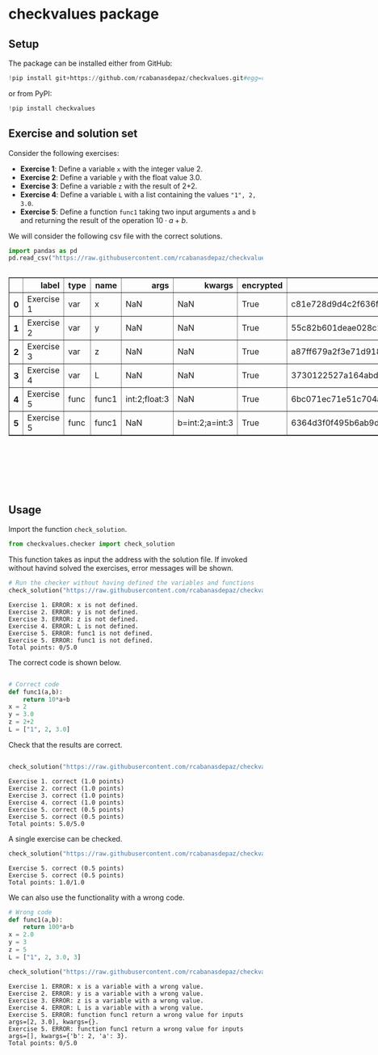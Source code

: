 # checkvalues package

## Setup
The package can be installed either from GitHub:


```python
!pip install git+https://github.com/rcabanasdepaz/checkvalues.git#egg=checkvalues
```

or from PyPI:


```python
!pip install checkvalues
```

## Exercise and solution set

Consider the following exercises:

- **Exercise 1**: Define a variable `x` with the integer value 2.
- **Exercise 2**: Define a variable `y` with the float value 3.0.
- **Exercise 3**: Define a variable `z` with the result of 2+2.
- **Exercise 4**: Define a variable `L` with a list containing the values `"1", 2, 3.0`.
- **Exercise 5**: Define a function `func1` taking two input arguments `a` and `b` and returning the result of the operation $10\cdot a + b$.



We will consider the following csv file with the correct solutions.


```python
import pandas as pd
pd.read_csv("https://raw.githubusercontent.com/rcabanasdepaz/checkvalues/main/examples/solution_example.csv")
```





  <div id="df-1c3f63f2-1853-4895-906a-8edfd2185ff2" class="colab-df-container">
    <div>
<style scoped>
    .dataframe tbody tr th:only-of-type {
        vertical-align: middle;
    }

    .dataframe tbody tr th {
        vertical-align: top;
    }

    .dataframe thead th {
        text-align: right;
    }
</style>
<table border="1" class="dataframe">
  <thead>
    <tr style="text-align: right;">
      <th></th>
      <th>label</th>
      <th>type</th>
      <th>name</th>
      <th>args</th>
      <th>kwargs</th>
      <th>encrypted</th>
      <th>expected</th>
      <th>points</th>
    </tr>
  </thead>
  <tbody>
    <tr>
      <th>0</th>
      <td>Exercise 1</td>
      <td>var</td>
      <td>x</td>
      <td>NaN</td>
      <td>NaN</td>
      <td>True</td>
      <td>c81e728d9d4c2f636f067f89cc14862c</td>
      <td>1.0</td>
    </tr>
    <tr>
      <th>1</th>
      <td>Exercise 2</td>
      <td>var</td>
      <td>y</td>
      <td>NaN</td>
      <td>NaN</td>
      <td>True</td>
      <td>55c82b601deae028c1c5e87fd820923d</td>
      <td>1.0</td>
    </tr>
    <tr>
      <th>2</th>
      <td>Exercise 3</td>
      <td>var</td>
      <td>z</td>
      <td>NaN</td>
      <td>NaN</td>
      <td>True</td>
      <td>a87ff679a2f3e71d9181a67b7542122c</td>
      <td>1.0</td>
    </tr>
    <tr>
      <th>3</th>
      <td>Exercise 4</td>
      <td>var</td>
      <td>L</td>
      <td>NaN</td>
      <td>NaN</td>
      <td>True</td>
      <td>3730122527a164abdec1a5acb762af67</td>
      <td>1.0</td>
    </tr>
    <tr>
      <th>4</th>
      <td>Exercise 5</td>
      <td>func</td>
      <td>func1</td>
      <td>int:2;float:3</td>
      <td>NaN</td>
      <td>True</td>
      <td>6bc071ec71e51c704acd13cdc898fd93</td>
      <td>0.5</td>
    </tr>
    <tr>
      <th>5</th>
      <td>Exercise 5</td>
      <td>func</td>
      <td>func1</td>
      <td>NaN</td>
      <td>b=int:2;a=int:3</td>
      <td>True</td>
      <td>6364d3f0f495b6ab9dcf8d3b5c6e0b01</td>
      <td>0.5</td>
    </tr>
  </tbody>
</table>
</div>
    <div class="colab-df-buttons">

  <div class="colab-df-container">
    <button class="colab-df-convert" onclick="convertToInteractive('df-1c3f63f2-1853-4895-906a-8edfd2185ff2')"
            title="Convert this dataframe to an interactive table."
            style="display:none;">

  <svg xmlns="http://www.w3.org/2000/svg" height="24px" viewBox="0 -960 960 960">
    <path d="M120-120v-720h720v720H120Zm60-500h600v-160H180v160Zm220 220h160v-160H400v160Zm0 220h160v-160H400v160ZM180-400h160v-160H180v160Zm440 0h160v-160H620v160ZM180-180h160v-160H180v160Zm440 0h160v-160H620v160Z"/>
  </svg>
    </button>

  <style>
    .colab-df-container {
      display:flex;
      gap: 12px;
    }

    .colab-df-convert {
      background-color: #E8F0FE;
      border: none;
      border-radius: 50%;
      cursor: pointer;
      display: none;
      fill: #1967D2;
      height: 32px;
      padding: 0 0 0 0;
      width: 32px;
    }

    .colab-df-convert:hover {
      background-color: #E2EBFA;
      box-shadow: 0px 1px 2px rgba(60, 64, 67, 0.3), 0px 1px 3px 1px rgba(60, 64, 67, 0.15);
      fill: #174EA6;
    }

    .colab-df-buttons div {
      margin-bottom: 4px;
    }

    [theme=dark] .colab-df-convert {
      background-color: #3B4455;
      fill: #D2E3FC;
    }

    [theme=dark] .colab-df-convert:hover {
      background-color: #434B5C;
      box-shadow: 0px 1px 3px 1px rgba(0, 0, 0, 0.15);
      filter: drop-shadow(0px 1px 2px rgba(0, 0, 0, 0.3));
      fill: #FFFFFF;
    }
  </style>

    <script>
      const buttonEl =
        document.querySelector('#df-1c3f63f2-1853-4895-906a-8edfd2185ff2 button.colab-df-convert');
      buttonEl.style.display =
        google.colab.kernel.accessAllowed ? 'block' : 'none';

      async function convertToInteractive(key) {
        const element = document.querySelector('#df-1c3f63f2-1853-4895-906a-8edfd2185ff2');
        const dataTable =
          await google.colab.kernel.invokeFunction('convertToInteractive',
                                                    [key], {});
        if (!dataTable) return;

        const docLinkHtml = 'Like what you see? Visit the ' +
          '<a target="_blank" href=https://colab.research.google.com/notebooks/data_table.ipynb>data table notebook</a>'
          + ' to learn more about interactive tables.';
        element.innerHTML = '';
        dataTable['output_type'] = 'display_data';
        await google.colab.output.renderOutput(dataTable, element);
        const docLink = document.createElement('div');
        docLink.innerHTML = docLinkHtml;
        element.appendChild(docLink);
      }
    </script>
  </div>


<div id="df-bbfc163c-d809-4fee-8f3d-6e48de6813b6">
  <button class="colab-df-quickchart" onclick="quickchart('df-bbfc163c-d809-4fee-8f3d-6e48de6813b6')"
            title="Suggest charts."
            style="display:none;">

<svg xmlns="http://www.w3.org/2000/svg" height="24px"viewBox="0 0 24 24"
     width="24px">
    <g>
        <path d="M19 3H5c-1.1 0-2 .9-2 2v14c0 1.1.9 2 2 2h14c1.1 0 2-.9 2-2V5c0-1.1-.9-2-2-2zM9 17H7v-7h2v7zm4 0h-2V7h2v10zm4 0h-2v-4h2v4z"/>
    </g>
</svg>
  </button>

<style>
  .colab-df-quickchart {
    background-color: #E8F0FE;
    border: none;
    border-radius: 50%;
    cursor: pointer;
    display: none;
    fill: #1967D2;
    height: 32px;
    padding: 0 0 0 0;
    width: 32px;
  }

  .colab-df-quickchart:hover {
    background-color: #E2EBFA;
    box-shadow: 0px 1px 2px rgba(60, 64, 67, 0.3), 0px 1px 3px 1px rgba(60, 64, 67, 0.15);
    fill: #174EA6;
  }

  [theme=dark] .colab-df-quickchart {
    background-color: #3B4455;
    fill: #D2E3FC;
  }

  [theme=dark] .colab-df-quickchart:hover {
    background-color: #434B5C;
    box-shadow: 0px 1px 3px 1px rgba(0, 0, 0, 0.15);
    filter: drop-shadow(0px 1px 2px rgba(0, 0, 0, 0.3));
    fill: #FFFFFF;
  }
</style>

  <script>
    async function quickchart(key) {
      const charts = await google.colab.kernel.invokeFunction(
          'suggestCharts', [key], {});
    }
    (() => {
      let quickchartButtonEl =
        document.querySelector('#df-bbfc163c-d809-4fee-8f3d-6e48de6813b6 button');
      quickchartButtonEl.style.display =
        google.colab.kernel.accessAllowed ? 'block' : 'none';
    })();
  </script>
</div>
    </div>
  </div>




## Usage

Import the function `check_solution`.


```python
from checkvalues.checker import check_solution
```

This function takes as input the address with the solution file. If invoked without havind solved the exercises, error messages will be shown.


```python
# Run the checker without having defined the variables and functions
check_solution("https://raw.githubusercontent.com/rcabanasdepaz/checkvalues/main/examples/solution_example.csv")

```

    Exercise 1. ERROR: x is not defined.
    Exercise 2. ERROR: y is not defined.
    Exercise 3. ERROR: z is not defined.
    Exercise 4. ERROR: L is not defined.
    Exercise 5. ERROR: func1 is not defined.
    Exercise 5. ERROR: func1 is not defined.
    Total points: 0/5.0


The correct code is shown below.


```python

# Correct code
def func1(a,b):
    return 10*a+b
x = 2
y = 3.0
z = 2+2
L = ["1", 2, 3.0]


```

Check that the results are correct.


```python

check_solution("https://raw.githubusercontent.com/rcabanasdepaz/checkvalues/main/examples/solution_example.csv")

```

    Exercise 1. correct (1.0 points)
    Exercise 2. correct (1.0 points)
    Exercise 3. correct (1.0 points)
    Exercise 4. correct (1.0 points)
    Exercise 5. correct (0.5 points)
    Exercise 5. correct (0.5 points)
    Total points: 5.0/5.0


A single exercise can be checked.


```python
check_solution("https://raw.githubusercontent.com/rcabanasdepaz/checkvalues/main/examples/solution_example.csv", label="Exercise 5")

```

    Exercise 5. correct (0.5 points)
    Exercise 5. correct (0.5 points)
    Total points: 1.0/1.0


We can also use the functionality with a wrong code.


```python
# Wrong code
def func1(a,b):
    return 100*a+b
x = 2.0
y = 3
z = 5
L = ["1", 2, 3.0, 3]

```


```python
check_solution("https://raw.githubusercontent.com/rcabanasdepaz/checkvalues/main/examples/solution_example.csv")
```

    Exercise 1. ERROR: x is a variable with a wrong value.
    Exercise 2. ERROR: y is a variable with a wrong value.
    Exercise 3. ERROR: z is a variable with a wrong value.
    Exercise 4. ERROR: L is a variable with a wrong value.
    Exercise 5. ERROR: function func1 return a wrong value for inputs args=[2, 3.0], kwargs={}.
    Exercise 5. ERROR: function func1 return a wrong value for inputs args=[], kwargs={'b': 2, 'a': 3}.
    Total points: 0/5.0

